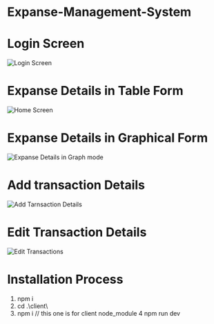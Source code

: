 # Expanse-Management-System

# Login Screen

![Login Screen](https://user-images.githubusercontent.com/119804168/213913640-7e62fe8f-1389-44bd-9fcb-3e63ad343c2c.png)

# Expanse Details in Table Form

![Home Screen](https://user-images.githubusercontent.com/119804168/213913638-cdf3859d-722a-4357-8e88-e281eda0772b.png)

# Expanse Details in Graphical Form

![Expanse Details in Graph mode](https://user-images.githubusercontent.com/119804168/213913636-d4b96272-b0f4-4ac6-bf74-01eb7a11998d.png)

# Add transaction Details 

![Add Tarnsaction Details](https://user-images.githubusercontent.com/119804168/213913643-53bf245f-842b-4900-81ce-a1a4155ef3d9.png)

# Edit Transaction Details

![Edit Transactions](https://user-images.githubusercontent.com/119804168/213913634-3cd7e353-96fc-40c4-b18c-ee00cf91cb66.png)

# Installation Process

1. npm i
2. cd .\client\
3. npm i                          // this one is for client node_module
4  npm run dev






